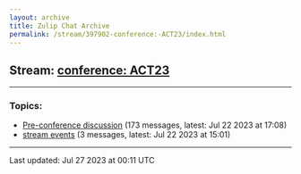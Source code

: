 ```yaml
---
layout: archive
title: Zulip Chat Archive
permalink: /stream/397902-conference:-ACT23/index.html
---
```


## Stream: [conference: ACT23](https://mattecapu.github.io/ct-zulip-archive/stream/397902-conference:-ACT23/index.html)
---

### Topics:

* [Pre-conference discussion](topic/topic_Pre-conference.20discussion.html) (173 messages, latest: Jul 22 2023 at 17:08)
* [stream events](topic/topic_stream.20events.html) (3 messages, latest: Jul 22 2023 at 15:01)

<hr><p>Last updated: Jul 27 2023 at 00:11 UTC</p>